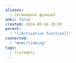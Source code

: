 ```yaml
---
aliases:
  - Сигмоидная функция
anki: false
created: 2024-06-18 20:03
parent:
  - "[[Activation function]]"
connected:
  - "#обс/linking"
tags:
  - fix/empty
---
```

